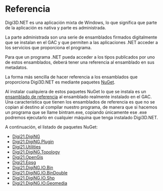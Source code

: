 # Referencia

Digi3D.NET es una aplicación mixta de Windows, lo que significa que parte de la aplicación es nativa y parte es administrada.

La parte administrada son una serie de ensamblados firmados digitalmente que se instalan en el GAC y que permiten a las aplicaciones .NET acceder a los servicios que proporciona el programa.

Para que un programa .NET pueda acceder a los tipos publicados por uno de estos ensamblados, deberá tener una referencia al ensamblado en sus metadatos.

La forma más sencilla de hacer referencia a los ensamblados que proporciona Digi3D.NET es mediante paquetes [NuGet](https://www.nuget.org/profiles/Digi21).

Al instalar cualquiera de estos paquetes NuGet lo que se instala es un [ensamblado de referencia](https://docs.microsoft.com/en-us/dotnet/standard/assembly/reference-assemblies) al ensamblado realmente instalado en el GAC. Una característica que tienen los ensamblados de referencia es que no se copian al destino al compilar nuestro programa, de manera que si hacemos un programa que se llame bintram.exe, copiando únicamente ese .exe podremos ejecutarlo en cualquier máquina que tenga instalado Digi3D.NET.

A continuación, el listado de paquetes NuGet:

* [Digi21.DigiNG](/digi3d-net/programacion/.net/referencia/digi21.diging)
* [Digi21.DigiNG.Plugin](digi21.diging.plugin/)
* [Digi21.Utilities](digi21.utilities.md)
* [Digi21.DigiNG.Topology](digi21.diging.topology.md)
* [Digi21.OpenGis](digi21.opengis.md)
* [Digi21.Epsg](digi21.epsg.md)
* [Digi21.DigiNG.IO.Bin](digi21.diging.io.bin/)
* [Digi21.DigiNG.IO.BinDouble](digi21.diging.io.bindouble/)
* [Digi21.DigiNG.IO.Shp](digi21.diging.io.shp/)
* [Digi21.DigiNG.IO.Geomedia](digi21.diging.io.geomedia/)

